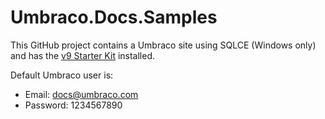 # Umbraco.Docs.Samples

This GitHub project contains a Umbraco site using SQLCE (Windows only) and has the [v9 Starter Kit](https://github.com/umbraco/The-Starter-Kit/tree/v9/dev) installed.

Default Umbraco user is:

* Email: docs@umbraco.com
* Password: 1234567890